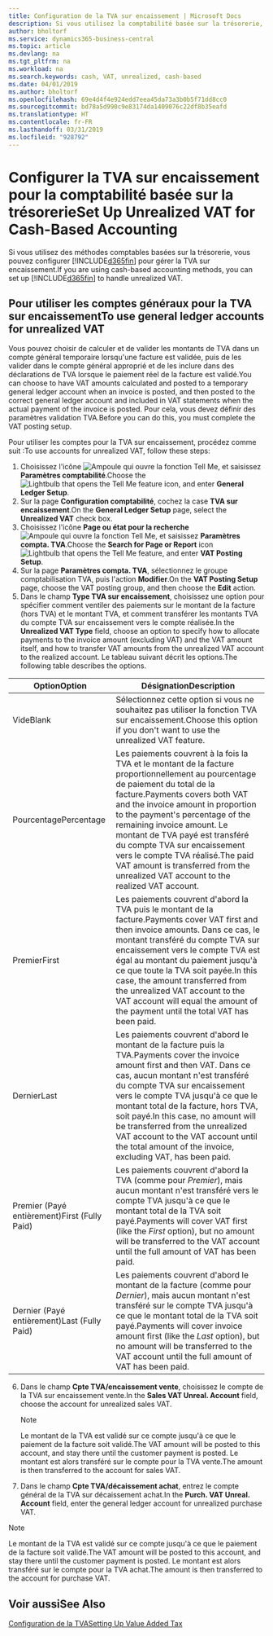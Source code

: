 ```yaml
---
title: Configuration de la TVA sur encaissement | Microsoft Docs
description: Si vous utilisez la comptabilité basée sur la trésorerie, vous pouvez spécifier comment gérer la TVA sur encaissement pour les ventes et les achats.
author: bholtorf
ms.service: dynamics365-business-central
ms.topic: article
ms.devlang: na
ms.tgt_pltfrm: na
ms.workload: na
ms.search.keywords: cash, VAT, unrealized, cash-based
ms.date: 04/01/2019
ms.author: bholtorf
ms.openlocfilehash: 69e4d4f4e924edd7eea45da73a3b0b5f71dd8cc0
ms.sourcegitcommit: bd78a5d990c9e83174da1409076c22df8b35eafd
ms.translationtype: HT
ms.contentlocale: fr-FR
ms.lasthandoff: 03/31/2019
ms.locfileid: "928792"
---
```

# <a name="set-up-unrealized-vat-for-cash-based-accounting"></a><span data-ttu-id="c384d-103">Configurer la TVA sur encaissement pour la comptabilité basée sur la trésorerie</span><span class="sxs-lookup"><span data-stu-id="c384d-103">Set Up Unrealized VAT for Cash-Based Accounting</span></span>
<span data-ttu-id="c384d-104">Si vous utilisez des méthodes comptables basées sur la trésorerie, vous pouvez configurer [!INCLUDE[d365fin](includes/d365fin_md.md)] pour gérer la TVA sur encaissement.</span><span class="sxs-lookup"><span data-stu-id="c384d-104">If you are using cash-based accounting methods, you can set up [!INCLUDE[d365fin](includes/d365fin_md.md)] to handle unrealized VAT.</span></span>

## <a name="to-use-general-ledger-accounts-for-unrealized-vat"></a><span data-ttu-id="c384d-105">Pour utiliser les comptes généraux pour la TVA sur encaissement</span><span class="sxs-lookup"><span data-stu-id="c384d-105">To use general ledger accounts for unrealized VAT</span></span>
<span data-ttu-id="c384d-106">Vous pouvez choisir de calculer et de valider les montants de TVA dans un compte général temporaire lorsqu'une facture est validée, puis de les valider dans le compte général approprié et de les inclure dans des déclarations de TVA lorsque le paiement réel de la facture est validé.</span><span class="sxs-lookup"><span data-stu-id="c384d-106">You can choose to have VAT amounts calculated and posted to a temporary general ledger account when an invoice is posted, and then posted to the correct general ledger account and included in VAT statements when the actual payment of the invoice is posted.</span></span> <span data-ttu-id="c384d-107">Pour cela, vous devez définir des paramètres validation TVA.</span><span class="sxs-lookup"><span data-stu-id="c384d-107">Before you can do this, you must complete the VAT posting setup.</span></span>

<span data-ttu-id="c384d-108">Pour utiliser les comptes pour la TVA sur encaissement, procédez comme suit :</span><span class="sxs-lookup"><span data-stu-id="c384d-108">To use accounts for unrealized VAT, follow these steps:</span></span>
1. <span data-ttu-id="c384d-109">Choisissez l'icône ![Ampoule qui ouvre la fonction Tell Me](media/ui-search/search_small.png "Dites-moi ce que vous voulez faire"), et saisissez **Paramètres comptabilité**.</span><span class="sxs-lookup"><span data-stu-id="c384d-109">Choose the ![Lightbulb that opens the Tell Me feature](media/ui-search/search_small.png "Tell me what you want to do") icon, and enter **General Ledger Setup**.</span></span>
2. <span data-ttu-id="c384d-110">Sur la page **Configuration comptabilité**, cochez la case **TVA sur encaissement**.</span><span class="sxs-lookup"><span data-stu-id="c384d-110">On the **General Ledger Setup** page, select the **Unrealized VAT** check box.</span></span>
3. <span data-ttu-id="c384d-111">Choisissez l'icône **Page ou état pour la recherche** ![Ampoule qui ouvre la fonction Tell Me](media/ui-search/search_small.png "Dites-moi ce que vous voulez faire"), et saisissez **Paramètres compta. TVA**.</span><span class="sxs-lookup"><span data-stu-id="c384d-111">Choose the **Search for Page or Report** icon ![Lightbulb that opens the Tell Me feature](media/ui-search/search_small.png "Tell me what you want to do"), and enter **VAT Posting Setup**.</span></span>
4. <span data-ttu-id="c384d-112">Sur la page **Paramètres compta. TVA**, sélectionnez le groupe comptabilisation TVA, puis l'action **Modifier**.</span><span class="sxs-lookup"><span data-stu-id="c384d-112">On the **VAT Posting Setup** page, choose the VAT posting group, and then choose the **Edit** action.</span></span>
5. <span data-ttu-id="c384d-113">Dans le champ **Type TVA sur encaissement**, choisissez une option pour spécifier comment ventiler des paiements sur le montant de la facture (hors TVA) et le montant TVA, et comment transférer les montants TVA du compte TVA sur encaissement vers le compte réalisée.</span><span class="sxs-lookup"><span data-stu-id="c384d-113">In the **Unrealized VAT Type** field, choose an option to specify how to allocate payments to the invoice amount (excluding VAT) and the VAT amount itself, and how to transfer VAT amounts from the unrealized VAT account to the realized account.</span></span> <span data-ttu-id="c384d-114">Le tableau suivant décrit les options.</span><span class="sxs-lookup"><span data-stu-id="c384d-114">The following table describes the options.</span></span>

| <span data-ttu-id="c384d-115">Option</span><span class="sxs-lookup"><span data-stu-id="c384d-115">Option</span></span> | <span data-ttu-id="c384d-116">Désignation</span><span class="sxs-lookup"><span data-stu-id="c384d-116">Description</span></span> |
| --- | --- |
| <span data-ttu-id="c384d-117">Vide</span><span class="sxs-lookup"><span data-stu-id="c384d-117">Blank</span></span> | <span data-ttu-id="c384d-118">Sélectionnez cette option si vous ne souhaitez pas utiliser la fonction TVA sur encaissement.</span><span class="sxs-lookup"><span data-stu-id="c384d-118">Choose this option if you don't want to use the unrealized VAT feature.</span></span> |
| <span data-ttu-id="c384d-119">Pourcentage</span><span class="sxs-lookup"><span data-stu-id="c384d-119">Percentage</span></span> | <span data-ttu-id="c384d-120">Les paiements couvrent à la fois la TVA et le montant de la facture proportionnellement au pourcentage de paiement du total de la facture.</span><span class="sxs-lookup"><span data-stu-id="c384d-120">Payments covers both VAT and the invoice amount in proportion to the payment's percentage of the remaining invoice amount.</span></span> <span data-ttu-id="c384d-121">Le montant de TVA payé est transféré du compte TVA sur encaissement vers le compte TVA réalisé.</span><span class="sxs-lookup"><span data-stu-id="c384d-121">The paid VAT amount is transferred from the unrealized VAT account to the realized VAT account.</span></span> |
| <span data-ttu-id="c384d-122">Premier</span><span class="sxs-lookup"><span data-stu-id="c384d-122">First</span></span> | <span data-ttu-id="c384d-123">Les paiements couvrent d'abord la TVA puis le montant de la facture.</span><span class="sxs-lookup"><span data-stu-id="c384d-123">Payments cover VAT first and then invoice amounts.</span></span> <span data-ttu-id="c384d-124">Dans ce cas, le montant transféré du compte TVA sur encaissement vers le compte TVA est égal au montant du paiement jusqu'à ce que toute la TVA soit payée.</span><span class="sxs-lookup"><span data-stu-id="c384d-124">In this case, the amount transferred from the unrealized VAT account to the VAT account will equal the amount of the payment until the total VAT has been paid.</span></span> |
| <span data-ttu-id="c384d-125">Dernier</span><span class="sxs-lookup"><span data-stu-id="c384d-125">Last</span></span> | <span data-ttu-id="c384d-126">Les paiements couvrent d'abord le montant de la facture puis la TVA.</span><span class="sxs-lookup"><span data-stu-id="c384d-126">Payments cover the invoice amount first and then VAT.</span></span> <span data-ttu-id="c384d-127">Dans ce cas, aucun montant n'est transféré du compte TVA sur encaissement vers le compte TVA jusqu'à ce que le montant total de la facture, hors TVA, soit payé.</span><span class="sxs-lookup"><span data-stu-id="c384d-127">In this case, no amount will be transferred from the unrealized VAT account to the VAT account until the total amount of the invoice, excluding VAT, has been paid.</span></span> |
| <span data-ttu-id="c384d-128">Premier (Payé entièrement)</span><span class="sxs-lookup"><span data-stu-id="c384d-128">First (Fully Paid)</span></span> | <span data-ttu-id="c384d-129">Les paiements couvrent d'abord la TVA (comme pour _Premier_), mais aucun montant n'est transféré vers le compte TVA jusqu'à ce que le montant total de la TVA soit payé.</span><span class="sxs-lookup"><span data-stu-id="c384d-129">Payments will cover VAT first (like the _First_ option), but no amount will be transferred to the VAT account until the full amount of VAT has been paid.</span></span> |
| <span data-ttu-id="c384d-130">Dernier (Payé entièrement)</span><span class="sxs-lookup"><span data-stu-id="c384d-130">Last (Fully Paid)</span></span> | <span data-ttu-id="c384d-131">Les paiements couvrent d'abord le montant de la facture (comme pour _Dernier_), mais aucun montant n'est transféré sur le compte TVA jusqu'à ce que le montant total de la TVA soit payé.</span><span class="sxs-lookup"><span data-stu-id="c384d-131">Payments will cover invoice amount first (like the _Last_ option), but no amount will be transferred to the VAT account until the full amount of VAT has been paid.</span></span> |

6. <span data-ttu-id="c384d-132">Dans le champ **Cpte TVA/encaissement vente**, choisissez le compte de la TVA sur encaissement vente.</span><span class="sxs-lookup"><span data-stu-id="c384d-132">In the **Sales VAT Unreal. Account** field, choose the account for unrealized sales VAT.</span></span>

    > [!NOTE]  
    > <span data-ttu-id="c384d-133">Le montant de la TVA est validé sur ce compte jusqu'à ce que le paiement de la facture soit validé.</span><span class="sxs-lookup"><span data-stu-id="c384d-133">The VAT amount will be posted to this account, and stay there until the customer payment is posted.</span></span> <span data-ttu-id="c384d-134">Le montant est alors transféré sur le compte pour la TVA vente.</span><span class="sxs-lookup"><span data-stu-id="c384d-134">The amount is then transferred to the account for sales VAT.</span></span>
7. <span data-ttu-id="c384d-135">Dans le champ **Cpte TVA/décaissement achat**, entrez le compte général de la TVA sur décaissement achat.</span><span class="sxs-lookup"><span data-stu-id="c384d-135">In the **Purch. VAT Unreal. Account** field, enter the general ledger account for unrealized purchase VAT.</span></span>

> [!NOTE]  
> <span data-ttu-id="c384d-136">Le montant de la TVA est validé sur ce compte jusqu'à ce que le paiement de la facture soit validé.</span><span class="sxs-lookup"><span data-stu-id="c384d-136">The VAT amount will be posted to this account, and stay there until the customer payment is posted.</span></span> <span data-ttu-id="c384d-137">Le montant est alors transféré sur le compte pour la TVA achat.</span><span class="sxs-lookup"><span data-stu-id="c384d-137">The amount is then transferred to the account for purchase VAT.</span></span>

## <a name="see-also"></a><span data-ttu-id="c384d-138">Voir aussi</span><span class="sxs-lookup"><span data-stu-id="c384d-138">See Also</span></span>
[<span data-ttu-id="c384d-139">Configuration de la TVA</span><span class="sxs-lookup"><span data-stu-id="c384d-139">Setting Up Value Added Tax</span></span>](finance-setup-vat.md)
